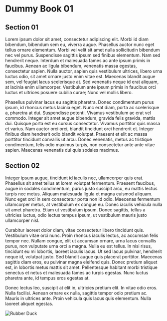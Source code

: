 # Dummy Book 01

## Section 01

Lorem ipsum dolor sit amet, consectetur adipiscing elit. Morbi id diam bibendum, bibendum sem eu, viverra augue. Phasellus auctor nunc eget tellus ornare elementum. Morbi vel velit sit amet nulla sollicitudin bibendum nec vel purus. Suspendisse sagittis ipsum sed finibus elementum. Nam sed hendrerit neque. Interdum et malesuada fames ac ante ipsum primis in faucibus. Aenean ac ligula bibendum, venenatis massa egestas, consectetur sapien. Nulla auctor, sapien quis vestibulum ultrices, libero urna luctus odio, sit amet ornare justo enim vitae est. Maecenas blandit augue sem, vel feugiat lacus scelerisque at. Sed venenatis neque id erat aliquam, at lacinia enim ullamcorper. Vestibulum ante ipsum primis in faucibus orci luctus et ultrices posuere cubilia curae; Nunc vel mollis libero.

Phasellus pulvinar lacus eu sagittis pharetra. Donec condimentum purus ipsum, id rhoncus metus lacinia eget. Nunc erat diam, porta ac scelerisque a, pharetra at dui. Suspendisse potenti. Vivamus vestibulum ac erat vel commodo. Integer sit amet augue bibendum, gravida felis gravida, mattis dui. Quisque porta est eu cursus consectetur. Vivamus porttitor quis massa et varius. Nam auctor orci orci, blandit tincidunt orci hendrerit et. Integer finibus diam hendrerit odio blandit volutpat. Praesent et elit ac massa porttitor tincidunt convallis ut arcu. Donec venenatis, metus ac tristique condimentum, felis odio maximus turpis, non consectetur ante ante vitae sapien. Maecenas venenatis dui quis sodales maximus.

## Section 02

Integer ipsum augue, tincidunt id iaculis nec, ullamcorper quis erat. Phasellus sit amet tellus at lorem volutpat fermentum. Praesent faucibus, augue in sodales condimentum, purus justo suscipit arcu, eu mattis lectus turpis nec metus. Aliquam malesuada ligula et magna euismod aliquam. Nunc eget orci in sem consectetur porta non id odio. Maecenas fermentum ullamcorper metus, at vestibulum ex congue eu. Donec iaculis vehicula nulla sit amet pharetra. Etiam ut vestibulum ipsum. Donec sagittis, tellus a ultricies luctus, odio lectus tempus ipsum, ut vestibulum mauris justo ullamcorper nisl.

Curabitur laoreet dolor diam, vitae consectetur libero tincidunt quis. Vestibulum vitae orci nunc. Proin rhoncus iaculis lectus, ac accumsan felis tempor nec. Nullam congue, elit ut accumsan ornare, urna lacus convallis purus, non vulputate urna orci a magna. Nulla eu est tellus. In nisi risus, tincidunt eu mi lobortis, laoreet iaculis lacus. Ut sed lacus pulvinar, hendrerit neque id, volutpat justo. Sed blandit augue quis placerat porttitor. Maecenas sagittis diam eros, eu pulvinar magna eleifend quis. Donec pretium aliquet est, in lobortis metus mattis sit amet. Pellentesque habitant morbi tristique senectus et netus et malesuada fames ac turpis egestas. Nunc luctus pharetra ante, id tempus eros egestas at.

Donec lectus leo, suscipit at elit in, ultricies pretium elit. In vitae odio eros. Nulla facilisi. Aenean ornare ex nulla, sagittis tempor odio pretium ac. Mauris in ultrices ante. Proin vehicula quis lacus quis elementum. Nulla laoreet aliquet egestas.

![Rubber Duck](/dist/assets/rubber-duck.jpg "Rubber Duck")